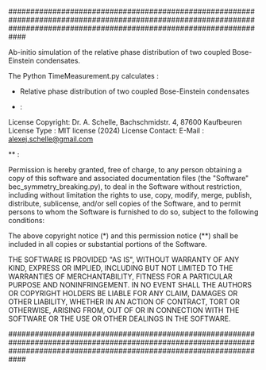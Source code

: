 ############################################################################################################################################################################
                                                                                                                                              																										  
   Ab-initio simulation of the relative phase distribution of two coupled Bose-Einstein condensates.


   The Python TimeMeasurement.py calculates :

   - Relative phase distribution of two coupled Bose-Einstein condensates 
 
  * :
 
   License Copyright:  Dr. A. Schelle, Bachschmidstr. 4, 87600 Kaufbeuren 
   License Type :      MIT license (2024)
   License Contact:    E-Mail : alexej.schelle@gmail.com
 
   ** : 

   Permission is hereby granted, free of charge, to any person obtaining a copy of this software and associated documentation files 
   (the "Software" bec_symmetry_breaking.py), to deal in the Software without restriction, including without limitation the rights to use, 
   copy, modify, merge, publish, distribute, sublicense, and/or sell copies of the Software, and to permit persons to whom the Software is 
   furnished to do so, subject to the following conditions:
 
   The above copyright notice (*) and this permission notice (**) shall be included in all copies or substantial portions of the Software.
 
   THE SOFTWARE IS PROVIDED "AS IS", WITHOUT WARRANTY OF ANY KIND, EXPRESS OR IMPLIED, INCLUDING BUT NOT LIMITED TO THE WARRANTIES OF MERCHANTABILITY, 
   FITNESS FOR A PARTICULAR PURPOSE AND NONINFRINGEMENT. IN NO EVENT SHALL THE AUTHORS OR COPYRIGHT HOLDERS BE LIABLE FOR ANY CLAIM, DAMAGES OR OTHER LIABILITY, 
   WHETHER IN AN ACTION OF CONTRACT, TORT OR OTHERWISE, ARISING FROM, OUT OF OR IN CONNECTION WITH THE SOFTWARE OR THE USE OR OTHER DEALINGS IN THE SOFTWARE.


############################################################################################################################################################################
